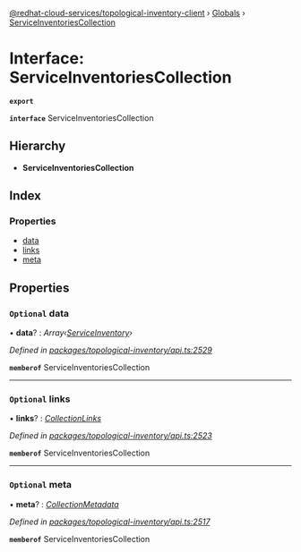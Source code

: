 [@redhat-cloud-services/topological-inventory-client](../README.md) › [Globals](../globals.md) › [ServiceInventoriesCollection](serviceinventoriescollection.md)

# Interface: ServiceInventoriesCollection

**`export`** 

**`interface`** ServiceInventoriesCollection

## Hierarchy

* **ServiceInventoriesCollection**

## Index

### Properties

* [data](serviceinventoriescollection.md#optional-data)
* [links](serviceinventoriescollection.md#optional-links)
* [meta](serviceinventoriescollection.md#optional-meta)

## Properties

### `Optional` data

• **data**? : *Array‹[ServiceInventory](serviceinventory.md)›*

*Defined in [packages/topological-inventory/api.ts:2529](https://github.com/RedHatInsights/javascript-clients/blob/master/packages/topological-inventory/api.ts#L2529)*

**`memberof`** ServiceInventoriesCollection

___

### `Optional` links

• **links**? : *[CollectionLinks](collectionlinks.md)*

*Defined in [packages/topological-inventory/api.ts:2523](https://github.com/RedHatInsights/javascript-clients/blob/master/packages/topological-inventory/api.ts#L2523)*

**`memberof`** ServiceInventoriesCollection

___

### `Optional` meta

• **meta**? : *[CollectionMetadata](collectionmetadata.md)*

*Defined in [packages/topological-inventory/api.ts:2517](https://github.com/RedHatInsights/javascript-clients/blob/master/packages/topological-inventory/api.ts#L2517)*

**`memberof`** ServiceInventoriesCollection
